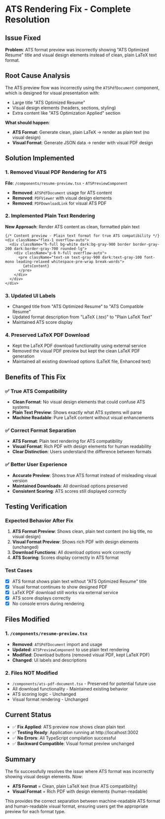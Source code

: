 # ATS Rendering Fix - Complete Resolution

## Issue Fixed
**Problem**: ATS format preview was incorrectly showing "ATS Optimized Resume" title and visual design elements instead of clean, plain LaTeX text format.

## Root Cause Analysis
The ATS preview flow was incorrectly using the `ATSPdfDocument` component, which is designed for visual presentation with:
- Large title "ATS Optimized Resume"
- Visual design elements (headers, sections, styling)
- Extra content like "ATS Optimization Applied" section

**What should happen**:
- **ATS Format**: Generate clean, plain LaTeX → render as plain text (no visual design)
- **Visual Format**: Generate JSON data → render with visual PDF design

## Solution Implemented

### 1. Removed Visual PDF Rendering for ATS
**File**: `/components/resume-preview.tsx` - `ATSPreviewComponent`
- **Removed**: `ATSPdfDocument` usage for ATS content
- **Removed**: `PDFViewer` with visual design elements
- **Removed**: `PDFDownloadLink` for visual ATS PDF

### 2. Implemented Plain Text Rendering
**New Approach**: Render ATS content as clean, formatted plain text
```tsx
{/* Content preview - Plain text format for true ATS compatibility */}
<div className="flex-1 overflow-auto">
  <div className="h-full bg-white dark:bg-gray-900 border border-gray-200 dark:border-gray-700 rounded-lg">
    <div className="p-6 h-full overflow-auto">
      <pre className="text-sm text-gray-900 dark:text-gray-100 font-mono leading-relaxed whitespace-pre-wrap break-words">
        {atsContent}
      </pre>
    </div>
  </div>
</div>
```

### 3. Updated UI Labels
- Changed title from "ATS Optimized Resume" to "ATS Compatible Resume"
- Updated format description from "LaTeX (.tex)" to "Plain LaTeX Text"
- Maintained ATS score display

### 4. Preserved LaTeX PDF Download
- Kept the LaTeX PDF download functionality using external service
- Removed the visual PDF preview but kept the clean LaTeX PDF generation
- Maintained all existing download options (LaTeX file, Enhanced text)

## Benefits of This Fix

### ✅ True ATS Compatibility
- **Clean Format**: No visual design elements that could confuse ATS systems
- **Plain Text Preview**: Shows exactly what ATS systems will parse
- **Machine Readable**: Pure LaTeX content without visual enhancements

### ✅ Correct Format Separation
- **ATS Format**: Plain text rendering for ATS compatibility
- **Visual Format**: Rich PDF with design elements for human readability
- **Clear Distinction**: Users understand the difference between formats

### ✅ Better User Experience
- **Accurate Preview**: Shows true ATS format instead of misleading visual version
- **Maintained Downloads**: All download options preserved
- **Consistent Scoring**: ATS scores still displayed correctly

## Testing Verification

### Expected Behavior After Fix
1. **ATS Format Preview**: Shows clean, plain text content (no big title, no visual design)
2. **Visual Format Preview**: Shows rich PDF with design elements (unchanged)
3. **Download Functions**: All download options work correctly
4. **ATS Scoring**: Scores display correctly in ATS format

### Test Cases
- [x] ATS format shows plain text without "ATS Optimized Resume" title
- [x] Visual format continues to show designed PDF
- [x] LaTeX PDF download still works via external service
- [x] ATS score displays correctly
- [x] No console errors during rendering

## Files Modified

### 1. `/components/resume-preview.tsx`
- **Removed**: `ATSPdfDocument` import and usage
- **Updated**: `ATSPreviewComponent` to use plain text rendering
- **Modified**: Download buttons (removed visual PDF, kept LaTeX PDF)
- **Changed**: UI labels and descriptions

### 2. Files NOT Modified
- `/components/ats-pdf-document.tsx` - Preserved for potential future use
- All download functionality - Maintained existing behavior
- ATS scoring logic - Unchanged
- Visual format rendering - Unchanged

## Current Status
- ✅ **Fix Applied**: ATS preview now shows clean plain text
- ✅ **Testing Ready**: Application running at http://localhost:3002
- ✅ **No Errors**: All TypeScript compilation successful
- ✅ **Backward Compatible**: Visual format preview unchanged

## Summary
The fix successfully resolves the issue where ATS format was incorrectly showing visual design elements. Now:
- **ATS Format** = Clean, plain LaTeX text (true ATS compatibility)
- **Visual Format** = Rich PDF with design elements (human-readable)

This provides the correct separation between machine-readable ATS format and human-readable visual format, ensuring users get the appropriate preview for each format type.
